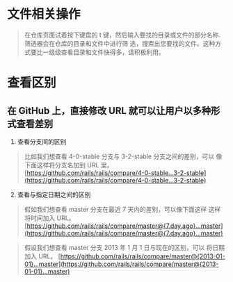 # 文件相关操作

> 在仓库页面试着按下键盘的 t 键，然后输入要找的目录或文件的部分名称.筛选器会在仓库的目录和文件中进行筛 选，搜索出您要找的文件。这种方式要比一级级查看目录和文件快得多，请积极利用。

# 查看区别
## 在 GitHub 上，直接修改 URL 就可以让用户以多种形式查看差别
1. 查看分支间的区别
> 比如我们想查看 4-0-stable 分支与 3-2-stable 分支之间的差别，可以 像下面这样将分支名加到 URL 里。
> [https://github.com/rails/rails/compare/4-0-stable...3-2-stable](https://github.com/rails/rails/compare/4-0-stable...3-2-stable)

2. 查看与指定日期之间的区别
> 假如我们想查看 master 分支在最近 7 天内的差别，可以像下面这样 这样将时间加入 URL。
> [https://github.com/rails/rails/compare/master@{7.day.ago}...master](https://github.com/rails/rails/compare/master@{7.day.ago}...master)

> 假设我们想查看 master 分支 2013 年 1 月 1 日与现在的区别，可以 将日期加入 URL。
> [https://github.com/rails/rails/compare/master@{2013-01-01}...master](https://github.com/rails/rails/compare/master@{2013-01-01}...master)
